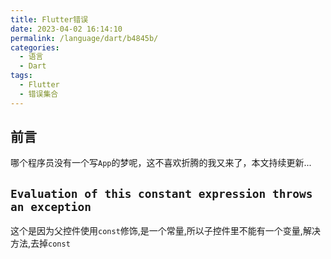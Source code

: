 ```yaml
---
title: Flutter错误
date: 2023-04-02 16:14:10
permalink: /language/dart/b4845b/
categories:
  - 语言
  - Dart
tags:
  - Flutter
  - 错误集合
---
```


## 前言

哪个程序员没有一个写`App`的梦呢，这不喜欢折腾的我又来了，本文持续更新...

<!-- more -->

<InArticleAdsense
    data-ad-client="ca-pub-1725717718088510"
    data-ad-slot="7426219401">
</InArticleAdsense>

## `Evaluation of this constant expression throws an exception`

这个是因为父控件使用`const`修饰,是一个常量,所以子控件里不能有一个变量,解决方法,去掉`const`

